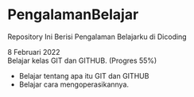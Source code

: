 # PengalamanBelajar
Repository Ini Berisi Pengalaman Belajarku di Dicoding

8 Februari 2022<br>
Belajar kelas GIT dan GITHUB. (Progres 55%)
  * Belajar tentang apa itu GIT dan GITHUB
  * Belajar cara mengoperasikannya.
